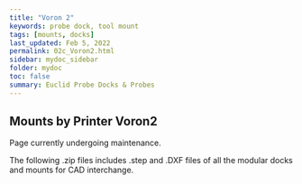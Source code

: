 ```yaml
---
title: "Voron 2"
keywords: probe dock, tool mount
tags: [mounts, docks]
last_updated: Feb 5, 2022
permalink: 02c_Voron2.html
sidebar: mydoc_sidebar
folder: mydoc
toc: false
summary: Euclid Probe Docks & Probes 
---
```


## Mounts by Printer Voron2 
Page currently undergoing maintenance. 

The following .zip files includes .step and .DXF files of all the modular docks and mounts for CAD interchange.